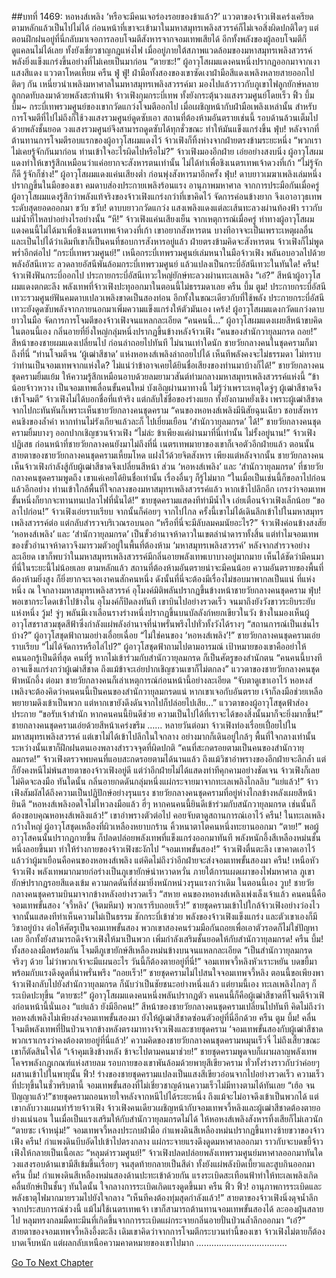 ##บทที่ 1469: หอหงส์เพลิง
‘หรือจะมีคนเจอร่องรอยของข้าแล้ว?’
แววตาของจ้าวเฟิงเคร่งเครียด
ตามหลักแล้วเป็นไปไม่ได้ ก่อนหน้าที่เขาจะเข้ามาในมหาสมุทรเพลิงสวรรค์ก็ไม่เจอสิ่งผิดปกติใดๆ แต่ตอนฝึกฝนอยู่ที่นี่กลับมาเจอการลอบโจมตีสังหารจากจอมเทพเสียได้
อีกทั้งพลังของผู้ลอบโจมตีก็ดูแคลนไม่ได้เลย ทั้งยังเชี่ยวชาญกฎแห่งไฟ เมื่ออยู่ภายใต้สภาพแวดล้อมของมหาสมุทรเพลิงสวรรค์ พลังยิ่งแข็งแกร่งขึ้นอย่างที่ไม่เคยเป็นมาก่อน
“ตายซะ!”
ผู้อาวุโสผมแดงคนหนึ่งปรากฏออกมาจากเงาแสงสีแดง แววตาโหดเหี้ยม
ครืน ฟู่ ฟู่!
ฝ่ามือทั้งสองของเขาซัดเงาฝ่ามือสีแดงเพลิงหลายสายออกไปติดๆ กัน เหนี่ยวนำเพลิงมหาศาลในมหาสมุทรเพลิงสวรรค์มา
มองไปแล้วราวกับภูเขาไฟลูกยักษ์หลายลูกกดทับลงมาด้วยพลังสะท้านฟ้า
จ้าวเฟิงกุมกระบี่เทพ ทั้งยังกระตุ้นวงแสงรวมศูนย์โดยเร็ว
ฟิ้ว บึ้ม บึ้ม~
กระบี่เทพรวมศูนย์ของเขากวัดแกว่งโจมตีออกไป เมื่อเผชิญหน้ากับฝ่ามือเพลิงเหล่านั้น
สำหรับการโจมตีที่ไปไม่ถึงก็ใช้วงแสงรวมศูนย์ดูดซับเอา
สถานที่ต้องห้ามอันตรายเช่นนี้ รอบด้านล้วนเต็มไปด้วยพลังชั้นยอด วงแสงรวมศูนย์จึงสามารถดูดซับได้ทุกชั่วขณะ ทำให้มันแข็งแกร่งขึ้น
ฟุ่บ!
หลังจากที่ต้านทานการโจมตีรอบแรกของผู้อาวุโสผมแดงไว้ จ้าวเฟิงก็ทิ้งห่างจากฝ่ายตรงข้ามระยะหนึ่ง
“พวกเราไม่เคยรู้จักกันมาก่อน ท่านเข้าใจอะไรผิดไปหรือไม่?”
จ้าวเฟิงมองอีกฝ่าย เอ่ยอย่างสงบนิ่ง
ผู้อาวุโสผมแดงทำให้เขารู้สึกเหมือนว่าแค่อยากจะสังหารตนเท่านั้น ไม่ได้ทำเพื่อชิงเนตรเทพเจ้าดวงที่เก้า
“ไม่รู้จักก็ดี รู้จักก็ช่าง!”
ผู้อาวุโสผมแดงแค่นเสียงต่ำ ก่อนพุ่งสังหารมาอีกครั้ง
ฟุ่บ!
ดาบยาวเมฆาเพลิงเล่มหนึ่งปรากฏขึ้นในมือของเขา คมดาบส่องประกายเพลิงร้อนแรง อานุภาพมหาศาล
จากการประมือกันเมื่อครู่ ผู้อาวุโสผมแดงรู้สึกว่าพลังแท้จริงของจ้าวเฟิงแกร่งกว่าที่เขาคิดไว้ จัดการค่อนข้างยาก จึงเอาอาวุธเทพระดับสุดยอดออกมา
ขวับ ขวับ!
ดาบบยาวกวัดแกว่ง แสงเพลิงแดงแต่ละเส้นทะลวงผ่านท้องฟ้า ราวกับแม่น้ำที่ไหลบ่าอย่างไรอย่างนั้น
“หึ!”
จ้าวเฟิงแค่นเสียงเย็น
จากเหตุการณ์เมื่อครู่ ท่าทางผู้อาวุโสผมแดงคนนี้ไม่ได้มาเพื่อชิงเนตรเทพเจ้าดวงที่เก้า
เขาอยากสังหารตน บางทีอาจจะเป็นเพราะเหตุผลอื่น และเป็นไปได้ว่าเดิมทีเขาก็เป็นคนที่ชอบการสังหารอยู่แล้ว
ฝ่ายตรงข้ามคิดจะสังหารตน จ้าวเฟิงก็ไม่พูดพร่ำอีกต่อไป
“กระบี่เทพรวมศูนย์!”
เหนือกระบี่เทพรวมศูนย์เล่มหนาในมือจ้าวเฟิง พลันอบอวลไปด้วยพลังอัสนีเทวะ
ลวดลายอัสนีพันล้อมกระบี่เทพรวมศูนย์ แล้วแปลงเป็นกระบี่อัสนีเทวะในทันใด!
ครืน!
จ้าวเฟิงฟันกระบี่ออกไป ประกายกระบี่อัสนีเทวะใหญ่ยักษ์ทะลวงผ่านทะเลเพลิง
“เอ๋?”
สีหน้าผู้อาวุโสผมแดงตกตะลึง
พลังเทพที่จ้าวเฟิงปะทุออกมาในตอนนี้ไม่ธรรมดาเลย
ครืน บึ้ม ตูม!
ประกายกระบี่อัสนีเทวะรวมศูนย์ฟันคมดาบเปลวเพลิงขาดเป็นสองท่อน
อีกทั้งในขณะเดียวกับที่ใช้พลัง ประกายกระบี่อัสนีเทวะยังดูดซับพลังจากภายนอกมาเพิ่มความแข็งแกร่งให้ตัวมันเอง
เคร้ง!
ผู้อาวุโสผมแดงกวัดแกว่งดาบยาวในมือ จัดการการโจมตีของจ้าวเฟิงจนแหลกละเอียด
“คนคนนี้…”
ผู้อาวุโสผมแดงเผยสีหน้าขบคิด
ในตอนนี้เอง กลิ่นอายที่ยิ่งใหญ่กลุ่มหนึ่งปรากฏขึ้นข้างหลังจ้าวเฟิง
“คนของสำนักวายุลมกรด ถอย!”
สีหน้าของชายผมแดงเปลี่ยนไป ก่อนล่าถอยไปทันที
ไม่นานเท่าใดนัก ชายวัยกลางคนในชุดครามก็มาถึงที่นี่
“ท่านโจมตีจน ‘ผู้เฒ่าสีชาด’ แห่งหอหงส์เพลิงล่าถอยไปได้ เห็นทีพลังคงจะไม่ธรรมดา ไม่ทราบว่าท่านเป็นจอมเทพจากแห่งใด? ไม่แน่ว่าข้าอาจเคยได้ยินชื่อเสียงของท่านมาบ้างก็ได้!”
ชายวัยกลางคนชุดครามยิ้มแย้ม ให้ความรู้สึกเหมือนอาบด้วยลมยามวสันต์ท่ามกลางมหาสมุทรเพลิงสวรรค์แห่งนี้
“ข้าน้อยจ้าวหวาง เป็นจอมเทพเลื่อนขั้นคนใหม่ บังเอิญผ่านมาทางนี้ ไม่รู้ว่าเพราะเหตุใดจู่ๆ ผู้เฒ่าสีชาดจึงเข้าโจมตี”
จ้าวเฟิงไม่ได้บอกชื่อที่แท้จริง แต่กลับใช่ชื่อของร่างแยก ทั้งยังถามหยั่งเชิง
เพราะผู้เฒ่าสีชาดจากไปกะทันหันก็เพราะเห็นชายวัยกลางคนชุดคราม
“คนของหอหงส์เพลิงมีนิสัยฉุนเฉียว ชอบสังหารคนชิงของล้ำค่า หากท่านไม่รังเกียจแล้วละก็ ไปเยี่ยมเยือน ‘สำนักวายุลมกรด’ ได้!”
ชายวัยกลางคนชุดครามยิ้มบางๆ ออกปากเชิญชวนจ้าวเฟิง
“ไม่ล่ะ ข้าเพียงแค่ผ่านมาที่นี่เท่านั้น ไม่รั้งอยู่นาน!”
จ้าวเฟิงปฏิเสธ
ก่อนหน้าที่ชายวัยกลางคนยังมาไม่ถึงที่นี่ เนตรเทพมายาของเขาก็เจอตัวอีกฝ่ายแล้ว
ตอนนั้น สายตาของชายวัยกลางคนชุดครามเหี้ยมโหด แฝงไว้ด้วยจิตสังหาร
เพียงแต่หลังจากนั้น ชายวัยกลางคนเห็นจ้าวเฟิงกำลังสู้กับผู้เฒ่าสีชาดจึงเปลี่ยนสีหน้า
ส่วน ‘หอหงส์เพลิง’ และ ‘สำนักวายุลมกรด’ ที่ชายวัยกลางคนชุดครามพูดถึง เขาแค่เคยได้ยินชื่อเท่านั้น เรื่องอื่นๆ ก็รู้ไม่มาก
“ในเมื่อเป็นเช่นนี้ก็ขอลาไปก่อน แล้วอีกอย่าง ท่านเข้าใกล้พื้นที่ใจกลางของมหาสมุทรเพลิงสวรรค์แล้ว หากเข้าไปลึกอีก เกรงว่าจอมเทพขั้นหนึ่งก็ยากจะทานทนเปลวไฟที่นั่นได้!”
ชายชุดครามแสดงทีท่ามีน้ำใจ เอ่ยเตือนจ้าวเฟิงเล็กน้อย
“ขอลาไปก่อน!”
จ้าวเฟิงเอ่ยราบเรียบ จากนั้นก็ค่อยๆ จากไปไกล
ครั้งนี้เขาไม่ได้เดินลึกเข้าไปในมหาสมุทรเพลิงสวรรค์ต่อ แต่กลับสำรวจบริเวณรอบนอก
“หรือที่นี่จะมีลับลมคมนัยอะไร?”
จ้าวเฟิงค่อนข้างสงสัย
‘หอหงส์เพลิง’ และ ‘สำนักวายุลมกรด’ เป็นขั้วอำนาจห้าดาวในเขตลำนำดาราทั้งสิ้น
แต่ทำไมจอมเทพของขั้วอำนาจห้าดาวจึงมารวมตัวอยู่ในพื้นที่ต้องห้าม ‘มหาสมุทรเพลิงสวรรค์’
หลังจากสำรวจอย่างละเอียด เขาก็พบว่าในมหาสมุทรเพลิงสวรรค์มีกลิ่นอายพลังเทพเบาบางอยู่มากมาย
เห็นได้ชัดว่ามีคนมาที่นี่ในระยะนี้ไม่น้อยเลย
ตามหลักแล้ว สถานที่ต้องห้ามอันตรายน่าจะมีคนน้อย ความอันตรายของพื้นที่ต้องห้ามยิ่งสูง ก็ยิ่งยากจะเจอเงาคนสักคนหนึ่ง
ดังนั้นที่นี่จะต้องมีเรื่องไม่ชอบมาพากลเป็นแน่
ที่แห่งหนึ่ง ณ ใจกลางมหาสมุทรเพลิงสวรรค์ อุโมงค์มิติพลันปรากฏขึ้นข้างหน้าชายวัยกลางคนชุดคราม
ฟุ่บ!
พอเขากระโดดเข้าไปข้างใน อุโมงค์ก็ปิดลงทันที
เขาบินไปอย่างรวดเร็ว จนมาถึงยังวังขาวระยิบระยับแห่งหนึ่ง
วู้ม!
จู่ๆ พลันมีเงาเลือนรางร่างหนึ่งปรากฏขึ้นบนบัลลังก์หยกเขียวในวัง
ข้างในมองเห็นผู้อาวุโสชราสวมชุดสีฟ้าซึ่งกำลังแผ่พลังอำนาจที่น่าพรั่นพรึงไปทั่วทั้งวังได้รางๆ
“สถานการณ์เป็นเช่นไรบ้าง?”
ผู้อาวุโสชุดฟ้าถามอย่างเอื่อยเฉื่อย
“ไม่ใช่คนของ ‘หอหงส์เพลิง’!”
ชายวัยกลางคนชุดครามเอ่ยราบเรียบ
“ไม่ได้จัดการหรือไล่ไป?”
ผู้อาวุโสชุดฟ้าถามไปตามอารมณ์
เป้าหมายของเขาคืออย่าให้คนนอกรู้เป็นดีที่สุด
คนที่รู้ หากไม่เข้าร่วมกับสำนักวายุลมกรด ก็เป็นศัตรูของสำนักตน
“คนคนนี้บางทีอาจแข็งแกร่งกว่าผู้เฒ่าสีชาด ถึงแม้ข้าจะเอ่ยปากเชิญชวนเขาก็ไม่ตกลง”
แววตาของชายวัยกลางคนชุดฟ้าหนักอึ้ง
ต่อมา ชายวัยกลางคนก็เล่าเหตุการณ์ก่อนหน้านี้อย่างละเอียด
“จับตาดูเขาเอาไว้ หอหงส์เพลิงจะต้องคิดว่าคนคนนี้เป็นคนของสำนักวายุลมกรดแน่ หากเขาเจอกับอันตราย เจ้าก็ลงมือช่วยเหลือ พยายามดึงเข้าเป็นพวก แต่หากเขายังดึงดันจากไปก็ปล่อยไปเสีย...”
แววตาของผู้อาวุโสชุดฟ้าส่องประกาย
“ขอรับเจ้าสำนัก หากคนคนนี้ยินดีช่วย ความเป็นไปได้ที่เราจะได้ของสิ่งนั้นมาก็จะยิ่งมากขึ้น!”
ชายกลางคนชุดครามเอ่ยด้วยสีหน้าเคร่งขรึม
……
หลายวันต่อมา จ้าวเฟิงท่องเรื่อยเปื่อยไปในมหาสมุทรเพลิงสวรรค์
แต่เขาไม่ได้เข้าไปลึกในใจกลาง อย่างมากก็เดินอยู่ใกล้ๆ พื้นที่ใจกลางเท่านั้น
ระหว่างนั้นเขาก็ฝึกฝนตนเองพลางสำรวจจุดที่ผิดปกติ
“คนที่สะกดรอยตามเป็นคนของสำนักวายุลมกรด!”
จ้าวเฟิงตรวจพบคนที่แอบสะกดรอยตามได้นานแล้ว
ถึงแม้วิชาอำพรางของอีกฝ่ายจะลึกล้ำ แต่ก็ยังคงหนีไม่พ้นสายตาของจ้าวเฟิงอยู่ดี
แต่ว่าอีกฝ่ายไม่ได้แสดงท่าทีคุกคามอย่างชัดเจน จ้าวเฟิงก็เลยไม่คิดจะลงมือ
ทันใดนั้น กลิ่นอายกดดันกลุ่มหนึ่งแผ่กระจายมาจากทะเลเพลิงไกลลิบ
“แย่แล้ว!”
จ้าวเฟิงสัมผัสได้ถึงความเป็นปฏิปักษ์อย่างรุนแรง
ชายวัยกลางคนชุดครามที่อยู่ห่างไกลข้างหลังเผยสีหน้ายินดี “หอหงส์เพลิงอดใจไม่ไหวลงมือแล้ว ฮี่ๆ หากคนคนนี้ยินดีเข้าร่วมกับสนักวายุลมกรด เช่นนั้นก็ต้องขอบคุณหอหงส์เพลิงแล้ว!”
เขาอำพรางตัวต่อไป คอยจับตาดูสถานการณ์เอาไว้
ครืน!
ในทะเลเพลิงกว้างใหญ่ ผู้อาวุโสชุดเหลืองที่ผิวเหลืองหยาบกร้าน คิ้วหนาตาโตคนหนึ่งทะยานออกมา
“ตาย!”
พอผู้อาวุโสคนนั้นปรากฏกายขึ้น ก็ปลดปล่อยพลังเทพที่แข็งแกร่งออกมาทันที
พลังหนักอึ้งสีเหลืองหม่นชั้นหนึ่งลอยขึ้นมา ทำให้ร่างกายของจ้าวเฟิงชะงักไป
“จอมเทพขั้นสอง!”
จ้าวเฟิงตื่นตะลึง
เขาคาดเอาไว้แล้วว่าผู้มาเยือนคือคนของหอหงส์เพลิง แต่คิดไม่ถึงว่าอีกฝ่ายจะส่งจอมเทพขั้นสองมา
ครืน!
เหนือหัวจ้าวเฟิง พลังเทพมากมายก่อร่างเป็นภูเขายักษ์น่าหวาดหวั่น
ภายใต้การแผดเผาของไฟมหาศาล ภูเขายักษ์ปรากฏรอยสีแดงเข้ม ความกดดันที่ส่งมายิ่งหนักหน่วงรุนแรงกว่าเดิม
ในตอนนี้เอง
วูบ!
ชายวัยกลางคนชุดครามบินมาจากข้างหลังอย่างรวดเร็ว
“สหาย คนของหอหงส์เพลิงเพ่งเล็งเจ้าแล้ว คนคนนี้คือจอมเทพขั้นสอง ‘จวี้หลิง’ (จิตมหึมา) พวกเรารีบถอยเร็ว!”
ชายชุดครามเข้าไปใกล้จ้าวเฟิงอย่างว่องไว จากนั้นแสดงทีท่าเห็นความไม่เป็นธรรม ชักกระบี่เข้าช่วย
พลังของจ้าวเฟิงแข็งแกร่ง และตัวเขาเองก็มีวิชาอยู่บ้าง ต่อให้ศัตรูเป็นจอมเทพขั้นสอง พวกเขาสองคนร่วมมือกันถอยเพื่อเอาตัวรอดก็ไม่ใช่ปัญหาเลย
อีกทั้งยังสามารถดึงจ้าวเฟิงให้มาเป็นพวก เพิ่มกำลังเสริมชั้นยอดให้กับสำนักวายุลมกรด!
ครืน บึ้ม!
ทั้งสองลงมือพร้อมกัน โจมตีภูเขายักษ์สีเหลืองหม่นข้างบนจนแหลกละเอียด
“เป็นสำนักวายุลมกรดจริงๆ ด้วย ไม่ว่าพวกเจ้าจะมีแผนอะไร วันนี้ก็ต้องตายอยู่ที่นี่!”
จอมเทพจวี้หลิงหัวเราะหยัน บดขยี้มาพร้อมกับแรงดึงดูดที่น่าพรั่นพรึง
“ถอยเร็ว!”
ชายชุดครามไม่ไปสนใจจอมเทพจวี้หลิง
ตอนนี้ขอเพียงพาจ้าวเฟิงกลับไปยังสำนักวายุลมกรด ก็นับว่าเป็นชัยชนะอย่างหนึ่งแล้ว
แต่ยามนี้เอง ทะเลเพลิงไกลๆ ก็ระเบิดปะทุขึ้น
“ตายซะ!”
ผู้อาวุโสผมแดงคนหนึ่งพลันปรากฏตัว
คนคนนี้ก็คือผู้เฒ่าสีชาดที่โจมตีจ้าวเฟิงก่อนหน้านี้นั่นเอง
“แย่แล้ว ยังมีอีกคน!”
สีหน้าของชายวัยกลางคนชุดครามเปลี่ยนไปทันที
คิดไม่ถึงว่าหอหงส์เพลิงไม่เพียงส่งจอมเทพขั้นสองมา ยังให้ผู้เฒ่าสีชาดซ่อนตัวอยู่ที่นี่อีกด้วย
ครืน ตูม บึ้ม!
คลื่นโจมตีพลังเทพที่ปั่นป่วนจากข้างหลังตรงมาทางจ้าวเฟิงและชายชุดคราม
‘จอมเทพขั้นสองกับผู้เฒ่าสีชาด พวกเราเกรงว่าคงต้องตายอยู่ที่นี่แล้ว!’
ความคิดของชายวัยกลางคนชุดครามหมุนเร็วจี๋
ไม่ถึงเสี้ยวขณะ เขาก็ตัดสินใจได้
“เจ้าคุมเชิงข้างหลัง ข้าจะไปตามคนมาช่วย!”
ชายชุดครามพูดจบก็เผาผลาญพลังเทพ โคจรพลังกฎเกณฑ์แห่งสายลม
รอบกายของเขาพันล้อมด้วยพายุสีเขียวคราม ทั่วทั้งร่างราวกับว่าค่อยๆ ผสานเข้าไปในพายุนั้น
ฟิ้ว!
ร่างของชายชุดครามแปลงเป็นแสงสีเขียวอ่อนจากไปอย่างรวดเร็ว ความเร็วที่ปะทุขึ้นในชั่วพริบตานี้ จอมเทพขั้นสองที่ไม่เชี่ยวชาญด้านความเร็วไม่มีทางตามได้ทันเลย
“เฮ้อ จนปัญญาแล้ว!”ชายชุดครามถอนหายใจหลังจากหนีไปได้ระยะหนึ่ง
ถึงแม้จะไม่อาจดึงเข้าเป็นพวกได้ แต่เขากลับวางแผนทำร้ายจ้าวเฟิง จ้าวเฟิงคนเดียวเผชิญหน้ากับจอมเทพจวี้หลิงและผู้เฒ่าสีชาดต้องตายอย่างแน่นอน
ในเมื่อเป็นแรงเสริมให้กับสำนักวายุลมกรดไม่ได้ ให้หอหงส์เพลิงสังหารทิ้งเสียก็ไม่เลวนัก
“ตายซะ เจ้าหนุ่ม!”
จอมเทพจวี้หลงประกบฝ่ามือ กำแพงดินสีเหลืองหม่นปรากฏขึ้นทางซ้ายขวาของจ้าวเฟิง
ครืน!
กำแพงดินบีบอัดไปเข้าไปตรงกลาง แผ่กระจายแรงดึงดูดมหาศาลออกมา ราวกับจะบดขยี้จ้าวเฟิงให้กลายเป็นเนื้อเละ
“หลุมดำรวมศูนย์!”
จ้าวเฟิงปลดปล่อยพลังเทพรวมศูนย์มหาศาลออกมาทันใด
วงแสงรอบด้านเขามีสีเข้มขึ้นเรื่อยๆ จนสุดท้ายกลายเป็นสีดำ ทั้งยังแผ่พลังบิดเบี้ยวและสูบกินออกมา
ครืน บึ้ม!
กำแพงดินสีเหลืองหม่นสองด้านปะทะเข้าด้วยกัน
แรงระเบิดสะเทือนฟ้าทำให้ทะเลเพลิงเกิดคลื่นยักษ์เป็นชั้นๆ
ทันใดนั้น ใจกลางการระเบิดเกิดแรงดูดขึ้นมา
ครืน ฟิ้ว ฟิ้ว!
อานุภาพการระเบิดและพลังธาตุไฟมากมายรวมไปยังใจกลาง
“เห็นทีคงต้องทุ่มสุดกำลังแล้ว!”
สายตาของจ้าวเฟิงนิ่งดุจน้ำลึก
จากประสบการณ์ช่วงนี้ แม้ไม่ใช้เนตรเทพเจ้า เขาก็สามารถต้านทานจอมเทพขั้นสองได้
ละอองฝุ่นสลายไป หลุมทรงกลมมืดทะมึนที่เกิดขึ้นจากการระเบิดแผ่กระจายกลิ่นอายปั่นป่วนล้ำลึกออกมา
“เอ๋?”
สายตาของจอมเทพจวี้หลิงอึ้งตะลึง
เดิมเขาคิดว่าจากการโจมตีกระบวนท่านี้ของเขา จ้าวเฟิงไม่ตายก็ต้องบาดเจ็บหนัก แต่ผลกลับเหนือความคาดหมายของเขาไปมาก
………………………………


[Go To Next Chapter]( ./326.md)